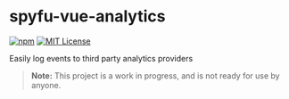 # spyfu-vue-analytics

[![npm](https://img.shields.io/npm/v/spyfu-vue-analytics.svg)](https://www.npmjs.com/package/spyfu-vue-analytics)
[![MIT License](https://img.shields.io/badge/license-MIT-blue.svg)](https://github.com/spyfu/spyfu-vue-analytics/blob/master/LICENSE)

Easily log events to third party analytics providers

> **Note:** This project is a work in progress, and is not ready for use by anyone.
